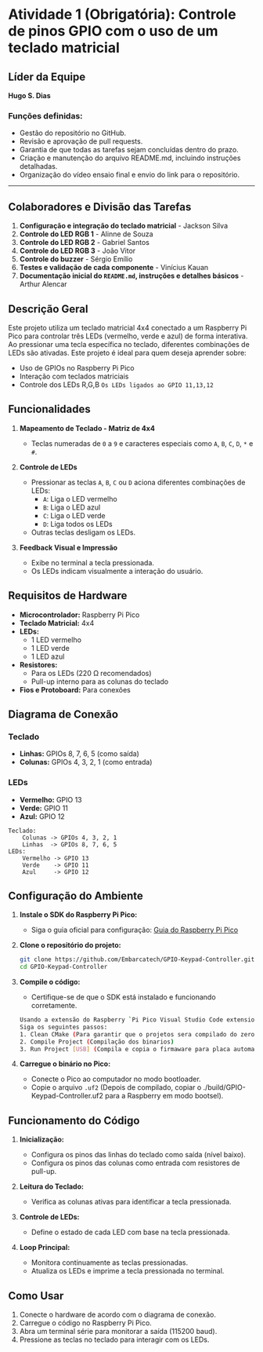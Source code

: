 # **Atividade 1 (Obrigatória): Controle de pinos GPIO com o uso de um teclado matricial**

## **Líder da Equipe**
**Hugo S. Dias**

### Funções definidas:
- Gestão do repositório no GitHub.
- Revisão e aprovação de pull requests.
- Garantia de que todas as tarefas sejam concluídas dentro do prazo.
- Criação e manutenção do arquivo README.md, incluindo instruções detalhadas.
- Organização do vídeo ensaio final e envio do link para o repositório.

---

## **Colaboradores e Divisão das Tarefas**

1. **Configuração e integração do teclado matricial** - Jackson Silva
2. **Controle do LED RGB 1** - Alinne de Souza
3. **Controle do LED RGB 2** - Gabriel Santos
4. **Controle do LED RGB 3** - João Vitor 
5. **Controle do buzzer** - Sérgio Emílio
6. **Testes e validação de cada componente** - Vinícius Kauan
7. **Documentação inicial do `README.md`, instruções e detalhes básicos** - Arthur Alencar

## Descrição Geral

Este projeto utiliza um teclado matricial 4x4 conectado a um Raspberry Pi Pico para controlar três LEDs (vermelho, verde e azul) de forma interativa. Ao pressionar uma tecla específica no teclado, diferentes combinações de LEDs são ativadas. Este projeto é ideal para quem deseja aprender sobre:

- Uso de GPIOs no Raspberry Pi Pico
- Interação com teclados matriciais
- Controle dos LEDs R,G,B `Os LEDs ligados ao GPIO 11,13,12`

## Funcionalidades

1. **Mapeamento de Teclado - Matriz de 4x4**

   - Teclas numeradas de `0` a `9` e caracteres especiais como `A`, `B`, `C`, `D`, `*` e `#`.

2. **Controle de LEDs**

   - Pressionar as teclas `A`, `B`, `C` ou `D` aciona diferentes combinações de LEDs:
     - `A`: Liga o LED vermelho
     - `B`: Liga o LED azul
     - `C`: Liga o LED verde
     - `D`: Liga todos os LEDs
   - Outras teclas desligam os LEDs.

3. **Feedback Visual e Impressão**

   - Exibe no terminal a tecla pressionada.
   - Os LEDs indicam visualmente a interação do usuário.

## Requisitos de Hardware

- **Microcontrolador:** Raspberry Pi Pico
- **Teclado Matricial:** 4x4
- **LEDs:**
  - 1 LED vermelho
  - 1 LED verde
  - 1 LED azul
- **Resistores:**
  - Para os LEDs (220 Ω recomendados)
  - Pull-up interno para as colunas do teclado
- **Fios e Protoboard:** Para conexões

## Diagrama de Conexão

### Teclado

- **Linhas:** GPIOs 8, 7, 6, 5 (como saída)
- **Colunas:** GPIOs 4, 3, 2, 1 (como entrada)

### LEDs

- **Vermelho:** GPIO 13
- **Verde:** GPIO 11
- **Azul:** GPIO 12

```
Teclado:
    Colunas -> GPIOs 4, 3, 2, 1
    Linhas  -> GPIOs 8, 7, 6, 5
LEDs:
    Vermelho -> GPIO 13
    Verde    -> GPIO 11
    Azul     -> GPIO 12
```

## Configuração do Ambiente

1. **Instale o SDK do Raspberry Pi Pico:**

   - Siga o guia oficial para configuração: [Guia do Raspberry Pi Pico](https://www.raspberrypi.com/documentation/microcontrollers/)

2. **Clone o repositório do projeto:**

   ```bash
   git clone https://github.com/Embarcatech/GPIO-Keypad-Controller.git
   cd GPIO-Keypad-Controller
   ```

3. **Compile o código:**

   - Certifique-se de que o SDK está instalado e funcionando corretamente.

   ```bash
   Usando a extensão do Raspberry `Pi Pico Visual Studio Code extension`
   Siga os seguintes passos:
   1. Clean CMake (Para garantir que o projetos sera compilado do zero)
   2. Compile Project (Compilação dos binarios)
   3. Run Project [USB] (Compila e copia o firmaware para placa automaticamente)
   ```

4. **Carregue o binário no Pico:**

   - Conecte o Pico ao computador no modo bootloader.
   - Copie o arquivo `.uf2` (Depois de compilado, copiar o ./build/GPIO-Keypad-Controller.uf2  para a Raspberry em modo bootsel).

## Funcionamento do Código

1. **Inicialização:**

   - Configura os pinos das linhas do teclado como saída (nível baixo).
   - Configura os pinos das colunas como entrada com resistores de pull-up.

2. **Leitura do Teclado:**

   - Verifica as colunas ativas para identificar a tecla pressionada.

3. **Controle de LEDs:**

   - Define o estado de cada LED com base na tecla pressionada.

4. **Loop Principal:**

   - Monitora continuamente as teclas pressionadas.
   - Atualiza os LEDs e imprime a tecla pressionada no terminal.

## Como Usar

1. Conecte o hardware de acordo com o diagrama de conexão.
2. Carregue o código no Raspberry Pi Pico.
3. Abra um terminal série para monitorar a saída (115200 baud).
4. Pressione as teclas no teclado para interagir com os LEDs.

##